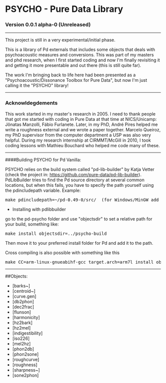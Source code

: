 # PSYCHO - Pure Data Library

### Version 0.0.1 alpha-0 (Unreleased)

--------------------------------------------------------------------------

This project is still in a very experimental/initial phase.

This is a library of Pd externals that includes some objects that deals with psychoacoustic measures and conversions. This was part of my masters and phd research, when I first started coding and now I'm finally revisiting it and getting it more presentable and out there (this is still quite far). 

The work I'm bringing back to life here had been presented as a "Psychoacoustic/Dissonance Toolbox for Pure Data", but now I'm just calling it the "PSYCHO" library!

--------------------------------------------------------------------------

### Acknowldegdements

This work started in my master's research in 2005. I need to thank people that got me started with coding in Pure Data at that time at NICS/Unicamp: Jônatas Manzolli, Fábio Furlanete. Later, in my PhD, André Pires helped me write a roughness external and we wrote a paper together. Marcelo Queiroz, my PhD supervisor from the computer department a USP was also very helpful. During my research internship at CIRMMT/McGill in 2010, I took coding lessons with Mathieu Bouchard who helped me code many of these.

--------------------------------------------------------------------------

####Building PSYCHO for Pd Vanilla:

PSYCHO relies on the build system called "pd-lib-builder" by Katja Vetter (check the project in: <https://github.com/pure-data/pd-lib-builder>). PdLibBuilder tries to find the Pd source directory at several common locations, but when this fails, you have to specify the path yourself using the pdincludepath variable. Example:

<pre>make pdincludepath=~/pd-0.49-0/src/  (for Windows/MinGW add 'pdbinpath=~/pd-0.49-0/bin/)</pre>

* Installing with pdlibbuilder

go to the pd-psycho folder and use "objectsdir" to set a relative path for your build, something like:

<pre>make install objectsdir=../psycho-build</pre>

Then move it to your preferred install folder for Pd and add it to the path.

Cross compiling is also possible with something like this

<pre>make CC=arm-linux-gnueabihf-gcc target.arch=arm7l install objectsdir=../</pre>

--------------------------------------------------------------------------

##Objects:

- [barks~]
- [centroid~]
- [curve.gen]
- [db2phon]
- [dec2frac]
- [flunson]
- [harmonicity]
- [hz2bark]
- [hz2mel]
- [indigestibility]
- [iso226]
- [mel2hz]
- [phon2db]
- [phon2sone]
- [roughcurve]
- [roughness]
- [sharpness~]
- [sone2phon]
